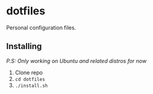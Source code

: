 dotfiles
========

Personal configuration files.

## Installing

*P.S: Only working on Ubuntu and related distros for now*

1. Clone repo
2. `cd dotfiles`
3. `./install.sh`
